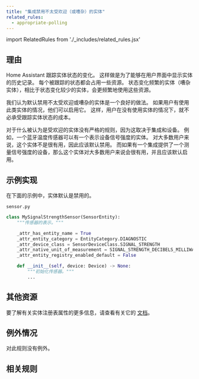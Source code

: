 ```yaml
---
title: "集成禁用不太受欢迎（或嘈杂）的实体"
related_rules:
  - appropriate-polling
---
```

import RelatedRules from './_includes/related_rules.jsx'

## 理由

Home Assistant 跟踪实体状态的变化。
这样做是为了能够在用户界面中显示实体的历史记录。
每个被跟踪的状态都会占用一些资源。
状态变化频繁的实体（嘈杂实体），相比于状态变化较少的实体，会更频繁地使用这些资源。

我们认为默认禁用不太受欢迎或嘈杂的实体是一个良好的做法。
如果用户有使用此类实体的情况，他们可以启用它。
这样，用户在没有使用实体的情况下，就不必承受跟踪实体状态的成本。

对于什么被认为是受欢迎的实体没有严格的规则，因为这取决于集成和设备。
例如，一个蓝牙温度传感器可以有一个表示设备信号强度的实体。
对大多数用户来说，这个实体不是很有用，因此应该默认禁用。
而如果有一个集成提供了一个测量信号强度的设备，那么这个实体对大多数用户来说会很有用，并且应该默认启用。

## 示例实现

在下面的示例中，实体默认是禁用的。

`sensor.py`
```python {8} showLineNumbers
class MySignalStrengthSensor(SensorEntity):
    """传感器的表示。"""

    _attr_has_entity_name = True
    _attr_entity_category = EntityCategory.DIAGNOSTIC
    _attr_device_class = SensorDeviceClass.SIGNAL_STRENGTH
    _attr_native_unit_of_measurement = SIGNAL_STRENGTH_DECIBELS_MILLIWATT
    _attr_entity_registry_enabled_default = False

    def __init__(self, device: Device) -> None:
        """初始化传感器。"""
        ...
```

## 其他资源

要了解有关实体注册表属性的更多信息，请查看有关它的 [文档](/docs/core/entity#registry-properties)。

## 例外情况

对此规则没有例外。

## 相关规则

<RelatedRules relatedRules={frontMatter.related_rules}></RelatedRules>